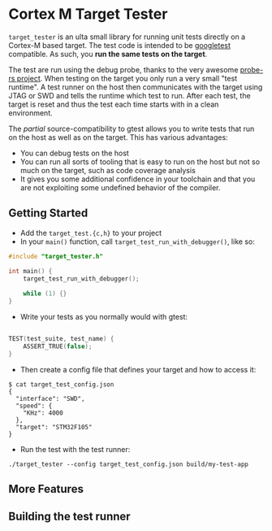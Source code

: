 # Cortex M Target Tester

`target_tester` is an ulta small library for running unit tests directly on a Cortex-M based target. The test code is
intended to be [googletest](https://github.com/google/googletest) compatible. As such, you **run the same tests on the
target**.

The test are run using the debug probe, thanks to the very awesome [probe-rs project](https://probe.rs/). When testing
on the target you only run a very small "test runtime". A test runner on the host then communicates with the target
using JTAG or SWD and tells the runtime which test to run. After each test, the target is reset and thus the test each
time starts with in a clean environment.

The *partial* source-compatibility to gtest allows you to write tests that run on the host as well as on the target.
This has various advantages:

* You can debug tests on the host
* You can run all sorts of tooling that is easy to run on the host but not so much on the target, such as code coverage
  analysis
* It gives you some additional confidence in your toolchain and that you are not exploiting some undefined behavior of
  the compiler.

## Getting Started

* Add the `target_test.{c,h}` to your project
* In your `main()` function, call `target_test_run_with_debugger()`, like so:

```c
#include "target_tester.h"

int main() {
    target_test_run_with_debugger();
    
    while (1) {}
}
```

* Write your tests as you normally would with gtest:

```c++

TEST(test_suite, test_name) {
    ASSERT_TRUE(false);
}
```

* Then create a config file that defines your target and how to access it:

```shell
$ cat target_test_config.json
{
  "interface": "SWD",
  "speed": {
    "KHz": 4000
  },
  "target": "STM32F105"
}
```

* Run the test with the test runner:

```shell
./target_tester --config target_test_config.json build/my-test-app
```

## More Features

## Building the test runner



